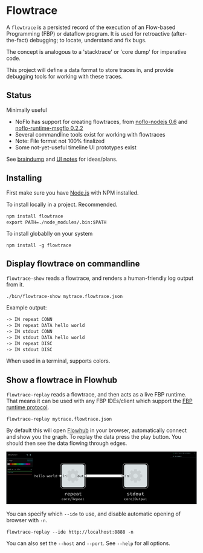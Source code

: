 
# Flowtrace

A `flowtrace` is a persisted record of the execution of an Flow-based Programming (FBP) or dataflow program.
It is used for retroactive (after-the-fact) debugging; to locate, understand and fix bugs. 

The concept is analogous to a 'stacktrace' or 'core dump' for imperative code.

This project will define a data format to store traces in,
and provide debugging tools for working with these traces.

## Status
Minimally useful

* NoFlo has support for creating flowtraces,
from [noflo-nodejs 0.6](https://github.com/noflo/noflo-nodejs#debugging)
and [noflo-runtime-msgflo 0.2.2](https://github.com/noflo/noflo-runtime-msgflo#debugging)
* Several commandline tools exist for working with flowtraces
* Note: File format not 100% finalized
* Some not-yet-useful timeline UI prototypes exist

See [braindump](./doc/braindump.md) and [UI notes](./ui/notes.md) for ideas/plans.

## Installing

First make sure you have [Node.js](http://nodejs.org/) with NPM installed.

To install locally in a project. Recommended.

    npm install flowtrace
    export PATH=./node_modules/.bin:$PATH

To install globablly on your system

    npm install -g flowtrace

## Display flowtrace on commandline

`flowtrace-show` reads a flowtrace, and renders a human-friendly log output from it.

    ./bin/flowtrace-show mytrace.flowtrace.json

Example output:

```
-> IN repeat CONN
-> IN repeat DATA hello world
-> IN stdout CONN
-> IN stdout DATA hello world
-> IN repeat DISC
-> IN stdout DISC
```

When used in a terminal, supports colors.

## Show a flowtrace in Flowhub

`flowtrace-replay` reads a flowtrace, and then acts as a live FBP runtime. That means it can be used with
any FBP IDEs/client which support the [FBP runtime protocol](http://noflojs.org/documentation/protocol/).

    flowtrace-replay mytrace.flowtrace.json

By default this will open [Flowhub](app.flowhub.io) in your browser, automatically connect and show you the graph.
To replay the data press the play button. You should then see the data flowing through edges.

![Flowtrace replayed in Flowhub](./doc/flowtrace-replay-flowhub.png)

You can specify which `--ide` to use, and disable automatic opening of browser with `-n`.

    flowtrace-replay --ide http://localhost:8888 -n

You can also set the `--host` and `--port`. See `--help` for all options.
